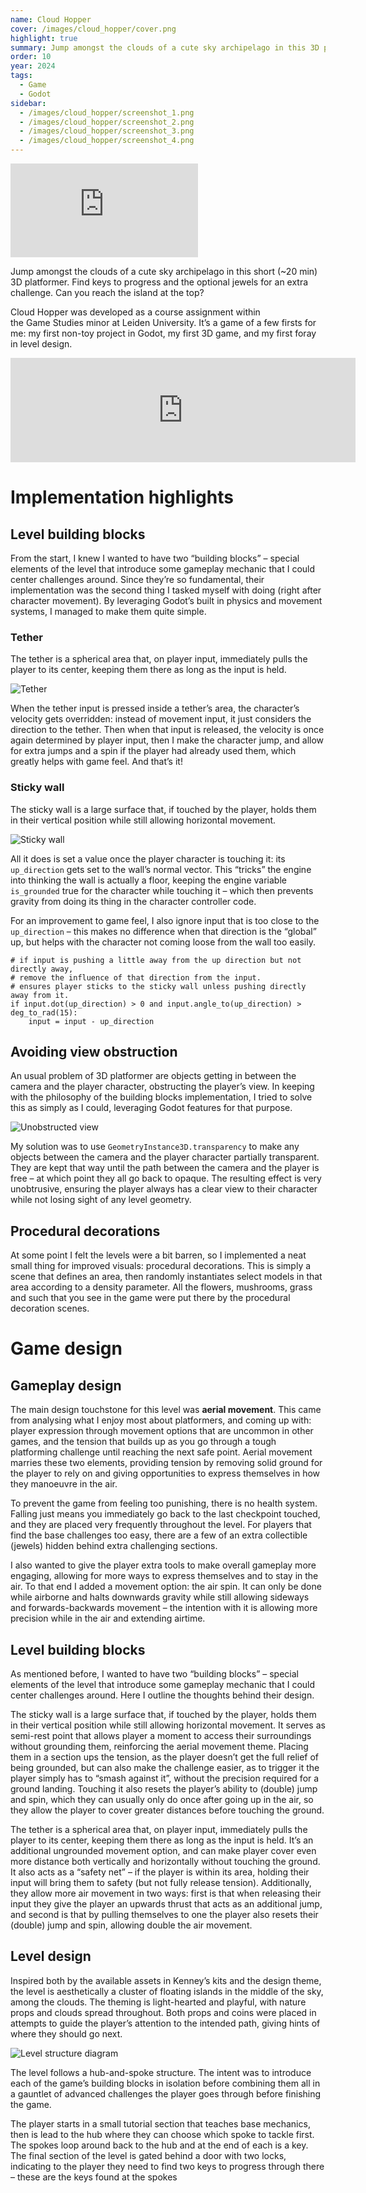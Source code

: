 ```yaml
---
name: Cloud Hopper
cover: /images/cloud_hopper/cover.png
highlight: true
summary: Jump amongst the clouds of a cute sky archipelago in this 3D platformer. Can you reach the island at the top?
order: 10
year: 2024
tags:
  - Game
  - Godot
sidebar:
  - /images/cloud_hopper/screenshot_1.png
  - /images/cloud_hopper/screenshot_2.png
  - /images/cloud_hopper/screenshot_3.png
  - /images/cloud_hopper/screenshot_4.png
---
```


<iframe class="video" src="https://www.youtube.com/embed/5Em5iiFEpm4" title="Cloud Hopper - Trailer" frameborder="0" allow="accelerometer; autoplay; clipboard-write; encrypted-media; gyroscope; picture-in-picture; web-share" referrerpolicy="strict-origin-when-cross-origin" allowfullscreen></iframe>

Jump amongst the clouds of a cute sky archipelago in this short (~20 min) 3D platformer. Find keys to progress and the optional jewels for an extra challenge. Can you reach the island at the top?

Cloud Hopper was developed as a course assignment within the Game Studies minor at Leiden University. It’s a game of a few firsts for me: my first non-toy project in Godot, my first 3D game, and my first foray in level design.

<iframe frameborder="0" src="https://itch.io/embed/3209353?linkback=true&amp;bg_color=f4f8ff&amp;fg_color=222222&amp;link_color=0484d1&amp;border_color=94c5d0" width="552" height="167" title="Cloud Hopper - itch.io"><a href="https://moonsheep.itch.io/cloud-hopper">Cloud Hopper by Francisco Cunha</a></iframe>

# Implementation highlights

## Level building blocks

From the start, I knew I wanted to have two “building blocks” – special elements of the level that introduce some gameplay mechanic that I could center challenges around. Since they’re so fundamental, their implementation was the second thing I tasked myself with doing (right after character movement). By leveraging Godot’s built in physics and movement systems, I managed to make them quite simple.

### Tether

The tether is a spherical area that, on player input, immediately pulls the player to its center, keeping them there as long as the input is held.

![Tether](/images/cloud_hopper/tether.png)

When the tether input is pressed inside a tether’s area, the character’s velocity gets overridden: instead of movement input, it just considers the direction to the tether. Then when that input is released, the velocity is once again determined by player input, then I make the character jump, and allow for extra jumps and a spin if the player had already used them, which greatly helps with game feel. And that’s it!

### Sticky wall

The sticky wall is a large surface that, if touched by the player, holds them in their vertical position while still allowing horizontal movement.

![Sticky wall](/images/cloud_hopper/sticky_wall.png)

All it does is set a value once the player character is touching it: its `up_direction` gets set to the wall’s normal vector. This “tricks” the engine into thinking the wall is actually a floor, keeping the engine variable `is_grounded` true for the character while touching it – which then prevents gravity from doing its thing in the character controller code.

For an improvement to game feel, I also ignore input that is too close to the `up_direction` – this makes no difference when that direction is the “global” up, but helps with the character not coming loose from the wall too easily.

```GDScript
# if input is pushing a little away from the up direction but not directly away,
# remove the influence of that direction from the input.
# ensures player sticks to the sticky wall unless pushing directly away from it.
if input.dot(up_direction) > 0 and input.angle_to(up_direction) > deg_to_rad(15):
	input = input - up_direction
```

## Avoiding view obstruction

An usual problem of 3D platformer are objects getting in between the camera and the player character, obstructing the player’s view. In keeping with the philosophy of the building blocks implementation, I tried to solve this as simply as I could, leveraging Godot features for that purpose.

![Unobstructed view](/images/cloud_hopper/unobstructed_view.png)

My solution was to use `GeometryInstance3D.transparency` to make any objects between the camera and the player character partially transparent. They are kept that way until the path between the camera and the player is free – at which point they all go back to opaque. The resulting effect is very unobtrusive, ensuring the player always has a clear view to their character while not losing sight of any level geometry.

## Procedural decorations

At some point I felt the levels were a bit barren, so I implemented a neat small thing for improved visuals: procedural decorations. This is simply a scene that defines an area, then randomly instantiates select models in that area according to a density parameter. All the flowers, mushrooms, grass and such that you see in the game were put there by the procedural decoration scenes.

# Game design

## Gameplay design

The main design touchstone for this level was **aerial movement**. This came from analysing what I enjoy most about platformers, and coming up with: player expression through movement options that are uncommon in other games, and the tension that builds up as you go through a tough platforming challenge until reaching the next safe point. Aerial movement marries these two elements, providing tension by removing solid ground for the player to rely on and giving opportunities to express themselves in how they manoeuvre in the air.

To prevent the game from feeling too punishing, there is no health system. Falling just means you immediately go back to the last checkpoint touched, and they are placed very frequently throughout the level. For players that find the base challenges too easy, there are a few of an extra collectible (jewels) hidden behind extra challenging sections.

I also wanted to give the player extra tools to make overall gameplay more engaging, allowing for more ways to express themselves and to stay in the air. To that end I added a movement option: the air spin. It can only be done while airborne and halts downwards gravity while still allowing sideways and forwards-backwards movement – the intention with it is allowing more precision while in the air and extending airtime.

## Level building blocks

As mentioned before, I wanted to have two “building blocks” – special elements of the level that introduce some gameplay mechanic that I could center challenges around. Here I outline the thoughts behind their design.

The sticky wall is a large surface that, if touched by the player, holds them in their vertical position while still allowing horizontal movement. It serves as semi-rest point that allows player a moment to access their surroundings without grounding them, reinforcing the aerial movement theme. Placing them in a section ups the tension, as the player doesn’t get the full relief of being grounded, but can also make the challenge easier, as to trigger it the player simply has to “smash against it”, without the precision required for a ground landing. Touching it also resets the player’s ability to (double) jump and spin, which they can usually only do once after going up in the air, so they allow the player to cover greater distances before touching the ground.

The tether is a spherical area that, on player input, immediately pulls the player to its center, keeping them there as long as the input is held. It’s an additional ungrounded movement option, and can make player cover even more distance both vertically and horizontally without touching the ground. It also acts as a “safety net” – if the player is within its area, holding their input will bring them to safety (but not fully release tension). Additionally, they allow more air movement in two ways: first is that when releasing their input they give the player an upwards thrust that acts as an additional jump, and second is that by pulling themselves to one the player also resets their (double) jump and spin, allowing double the air movement.

## Level design

Inspired both by the available assets in Kenney’s kits and the design theme, the level is aesthetically a cluster of floating islands in the middle of the sky, among the clouds. The theming is light-hearted and playful, with nature props and clouds spread throughout. Both props and coins were placed in attempts to guide the player’s attention to the intended path, giving hints of where they should go next.

![Level structure diagram](/images/cloud_hopper/level_structure.png)

The level follows a hub-and-spoke structure. The intent was to introduce each of the game’s building blocks in isolation before combining them all in a gauntlet of advanced challenges the player goes through before finishing the game.

The player starts in a small tutorial section that teaches base mechanics, then is lead to the hub where they can choose which spoke to tackle first. The spokes loop around back to the hub and at the end of each is a key. The final section of the level is gated behind a door with two locks, indicating to the player they need to find two keys to progress through there – these are the keys found at the spokes
